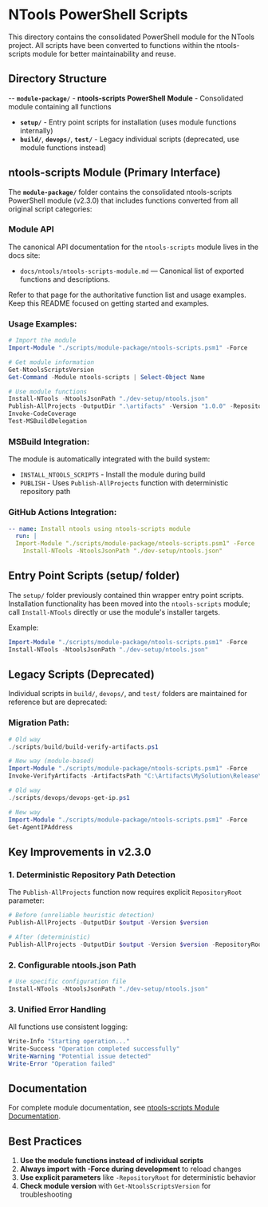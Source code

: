 # NTools PowerShell Scripts

This directory contains the consolidated PowerShell module for the NTools project. All scripts have been converted to functions within the ntools-scripts module for better maintainability and reuse.

## Directory Structure

-- **`module-package/`** - **ntools-scripts PowerShell Module** - Consolidated module containing all functions
- **`setup/`** - Entry point scripts for installation (uses module functions internally)
- **`build/`**, **`devops/`**, **`test/`** - Legacy individual scripts (deprecated, use module functions instead)

## ntools-scripts Module (Primary Interface)

The **`module-package/`** folder contains the consolidated ntools-scripts PowerShell module (v2.3.0) that includes functions converted from all original script categories:

### Module API
The canonical API documentation for the `ntools-scripts` module lives in the docs site:

- `docs/ntools/ntools-scripts-module.md` — Canonical list of exported functions and descriptions.

Refer to that page for the authoritative function list and usage examples. Keep this README
focused on getting started and examples.

### Usage Examples:

```powershell
# Import the module
Import-Module "./scripts/module-package/ntools-scripts.psm1" -Force

# Get module information
Get-NtoolsScriptsVersion
Get-Command -Module ntools-scripts | Select-Object Name

# Use module functions
Install-NTools -NtoolsJsonPath "./dev-setup/ntools.json"
Publish-AllProjects -OutputDir ".\artifacts" -Version "1.0.0" -RepositoryRoot (Get-Location)
Invoke-CodeCoverage
Test-MSBuildDelegation
```

### MSBuild Integration:
The module is automatically integrated with the build system:
- `INSTALL_NTOOLS_SCRIPTS` - Install the module during build
- `PUBLISH` - Uses `Publish-AllProjects` function with deterministic repository path

### GitHub Actions Integration:
```yaml
-- name: Install ntools using ntools-scripts module
  run: |
  Import-Module "./scripts/module-package/ntools-scripts.psm1" -Force
    Install-NTools -NtoolsJsonPath "./dev-setup/ntools.json"
```

## Entry Point Scripts (setup/ folder)

The `setup/` folder previously contained thin wrapper entry point scripts. Installation functionality has been moved into the `ntools-scripts` module; call `Install-NTools` directly or use the module's installer targets.

Example:

```powershell
Import-Module "./scripts/module-package/ntools-scripts.psm1" -Force
Install-NTools -NtoolsJsonPath "./dev-setup/ntools.json"
```

## Legacy Scripts (Deprecated)

Individual scripts in `build/`, `devops/`, and `test/` folders are maintained for reference but are deprecated:

### Migration Path:
```powershell
# Old way
./scripts/build/build-verify-artifacts.ps1

# New way (module-based)
Import-Module "./scripts/module-package/ntools-scripts.psm1" -Force
Invoke-VerifyArtifacts -ArtifactsPath "C:\Artifacts\MySolution\Release\1.2.3" -ProductVersion "1.2.3"

# Old way  
./scripts/devops/devops-get-ip.ps1

# New way
Import-Module "./scripts/module-package/ntools-scripts.psm1" -Force
Get-AgentIPAddress
```

## Key Improvements in v2.3.0

### 1. Deterministic Repository Path Detection
The `Publish-AllProjects` function now requires explicit `RepositoryRoot` parameter:
```powershell
# Before (unreliable heuristic detection)
Publish-AllProjects -OutputDir $output -Version $version

# After (deterministic)
Publish-AllProjects -OutputDir $output -Version $version -RepositoryRoot $repoRoot
```

### 2. Configurable ntools.json Path
```powershell
# Use specific configuration file
Install-NTools -NtoolsJsonPath "./dev-setup/ntools.json"
```

### 3. Unified Error Handling
All functions use consistent logging:
```powershell
Write-Info "Starting operation..."
Write-Success "Operation completed successfully"
Write-Warning "Potential issue detected"
Write-Error "Operation failed"
```

## Documentation

For complete module documentation, see [ntools-scripts Module Documentation](../docs/ntools/ntools-scripts-module.md).

## Best Practices

1. **Use the module functions instead of individual scripts**
2. **Always import with -Force during development** to reload changes
3. **Use explicit parameters** like `-RepositoryRoot` for deterministic behavior
4. **Check module version** with `Get-NtoolsScriptsVersion` for troubleshooting